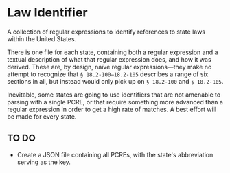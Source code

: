 # Law Identifier

A collection of regular expressions to identify references to state laws within the United States.

There is one file for each state, containing both a regular expression and a textual description of what that regular expression does, and how it was derived. These are, by design, naïve regular expressions—they make no attempt to recognize that `§ 18.2-100–18.2-105` describes a range of six sections in all, but instead would only pick up on `§ 18.2-100` and `§ 18.2-105`.

Inevitable, some states are going to use identifiers that are not amenable to parsing with a single PCRE, or that require something more advanced than a regular expression in order to get a high rate of matches. A best effort will be made for every state.

## TO DO
* Create a JSON file containing all PCREs, with the state's abbreviation serving as the key.
